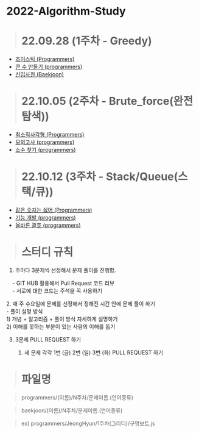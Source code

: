 # 2022-Algorithm-Study

> # 22.09.28 (1주차 - Greedy)

  - [조이스틱 (Programmers)](https://school.programmers.co.kr/learn/courses/30/lessons/42860)
  - [큰 수 만들기 (programmers)](https://school.programmers.co.kr/learn/courses/30/lessons/42883)
  - [신입사원 (Baekjoon)](https://www.acmicpc.net/problem/1946)



> # 22.10.05 (2주차 - Brute_force(완전 탐색))

  - [최소직사각형 (Programmers)](https://school.programmers.co.kr/learn/courses/30/lessons/86491)
  - [모의고사 (programmers)](https://school.programmers.co.kr/learn/courses/30/lessons/42840)
  - [소수 찾기 (programmers)](https://school.programmers.co.kr/learn/courses/30/lessons/42839)
  
  
> # 22.10.12 (3주차 - Stack/Queue(스택/큐))

  - [같은 숫자는 싫어 (Programmers)](https://school.programmers.co.kr/learn/courses/30/lessons/12906)
  - [기능 개발 (programmers)](https://school.programmers.co.kr/learn/courses/30/lessons/42586)
  - [올바른 괄호 (programmers)](https://school.programmers.co.kr/learn/courses/30/lessons/12909)
  
  
  
  > # 스터디 규칙
    
    
    
   1. 주마다 3문제씩 선정해서 문제 풀이를 진행함.
   
      - GIT HUB 활용해서 Pull Request 코드 리뷰
      
      - 서로에 대한 코드는 주석을 꼭 사용하기



   2. 매 주 수요일에 문제를 선정해서 정해진 시간 안에 문제 풀이 하기
      
      - 풀이 설명 방식
       
       1) 개념 + 알고리즘 + 풀이 방식 자세하게 설명하기
       
       2) 이해를 못하는 부분이 있는 사람의 이해를 돕기



   3. 3문제 PULL REQUEST 하기
      
      
      1) 세 문제 각각 1번 (금) 2번 (일) 3번 (화) PULL REQUEST 하기


> # 파일명
 
   > programmers/(이름)/N주차/문제이름.(언어종류)

   > baekjoon/(이름)/N주차/문제이름.(언어종류)
  
   > ex) programmers/JeongHyun/1주차(그리디)/구명보트.js
